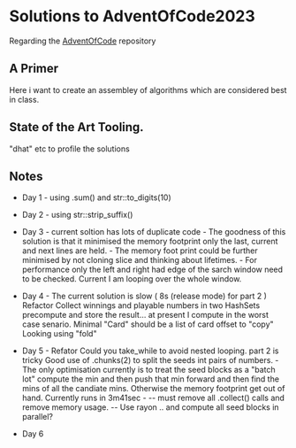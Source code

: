 # Solutions to AdventOfCode2023

Regarding the [AdventOfCode](https://adventofcode.com/) repository


## A Primer

Here i want to create an assembley of algorithms which are considered best in class.

##  State of the Art Tooling.

"dhat" etc to profile the solutions

## Notes

- Day  1 - using .sum() and str::to_digits(10)
- Day  2 - using str::strip_suffix()
- Day  3 - current soltion has lots of duplicate code
            - The goodness of this solution is that it minimised the memory footprint
              only the last, current and next lines are held.
            - The memory foot print could be further minimised by not cloning slice and
              thinking about lifetimes.
            - For performance only the left and right had edge of the sarch window need to
              be checked. Current I am looping over the whole window.
- Day   4 - The current solution is slow ( 8s (release mode) for part 2 )
              Refactor
                Collect winnings and playable numbers in two HashSets
                precompute and store the result... at present I compute in the
                worst case senario.
                Minimal "Card" should be a list of card offset to "copy"
                Looking using "fold"

- Day 5   -  Refator
              Could you take_while to avoid nested looping.
              part 2 is tricky
              Good use of .chunks(2) to split the seeds int pairs of numbers.
              - The only optimisation currently is to treat the seed blocks
              as a "batch lot" compute the min and then push that min forward and then find
              the mins of all the candiate mins. Otherwise the memory footprint get out of hand.
              Currently runs in 3m41sec -
               -- must remove all .collect() calls and remove memory usage.
               -- Use rayon .. and compute all seed blocks in parallel?
- Day 6